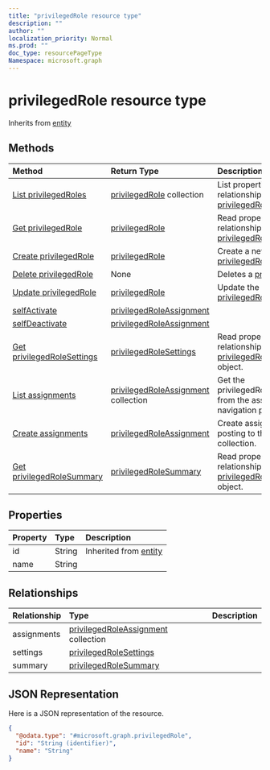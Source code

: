 ```yaml
---
title: "privilegedRole resource type"
description: ""
author: ""
localization_priority: Normal
ms.prod: ""
doc_type: resourcePageType
Namespace: microsoft.graph
---
```



# privilegedRole resource type




Inherits from [entity](../resources/entity.md)

## Methods
|Method|Return Type|Description|
|:---|:---|:---|
|[List privilegedRoles](../api/privilegedrole-list.md)|[privilegedRole](../resources/privilegedRole.md) collection|List properties and relationships of the [privilegedRole](../resources/privilegedrole.md) objects.|
|[Get privilegedRole](../api/privilegedrole-get.md)|[privilegedRole](../resources/privilegedRole.md)|Read properties and relationships of the [privilegedRole](../resources/privilegedrole.md) object.|
|[Create privilegedRole](../api/privilegedrole-post-privilegedroles.md)|[privilegedRole](../resources/privilegedRole.md)|Create a new [privilegedRole](../resources/privilegedrole.md) object.|
|[Delete privilegedRole](../api/privilegedrole-delete.md)|None|Deletes a [privilegedRole](../resources/privilegedrole.md).|
|[Update privilegedRole](../api/privilegedrole-update.md)|[privilegedRole](../resources/privilegedRole.md)|Update the properties of a [privilegedRole](../resources/privilegedrole.md) object.|
|[selfActivate](../api/privilegedrole-selfactivate.md)|[privilegedRoleAssignment](../resources/privilegedRoleAssignment.md)||
|[selfDeactivate](../api/privilegedrole-selfdeactivate.md)|[privilegedRoleAssignment](../resources/privilegedRoleAssignment.md)||
|[Get privilegedRoleSettings](../api/privilegedrolesettings-get.md)|[privilegedRoleSettings](../resources/privilegedRoleSettings.md)|Read properties and relationships of the [privilegedRoleSettings](../resources/privilegedrolesettings.md) object.|
|[List assignments](../api/privilegedrole-list-assignments.md)|[privilegedRoleAssignment](../resources/privilegedRoleAssignment.md) collection|Get the privilegedRoleAssignments from the assignments navigation property.|
|[Create assignments](../api/privilegedrole-post-assignments.md)|[privilegedRoleAssignment](../resources/privilegedRoleAssignment.md)|Create assignments by posting to the assignments collection.|
|[Get privilegedRoleSummary](../api/privilegedrolesummary-get.md)|[privilegedRoleSummary](../resources/privilegedRoleSummary.md)|Read properties and relationships of the [privilegedRoleSummary](../resources/privilegedrolesummary.md) object.|

## Properties
|Property|Type|Description|
|:---|:---|:---|
|id|String| Inherited from [entity](../resources/entity.md)|
|name|String||

## Relationships
|Relationship|Type|Description|
|:---|:---|:---|
|assignments|[privilegedRoleAssignment](../resources/privilegedRoleAssignment.md) collection||
|settings|[privilegedRoleSettings](../resources/privilegedRoleSettings.md)||
|summary|[privilegedRoleSummary](../resources/privilegedRoleSummary.md)||

## JSON Representation
Here is a JSON representation of the resource.
<!-- {
  "blockType": "resource",
  "keyProperty": "id",
  "@odata.type": "microsoft.graph.privilegedRole",
  "baseType": "microsoft.graph.entity",
  "openType": false
}
-->
``` json
{
  "@odata.type": "#microsoft.graph.privilegedRole",
  "id": "String (identifier)",
  "name": "String"
}
```

